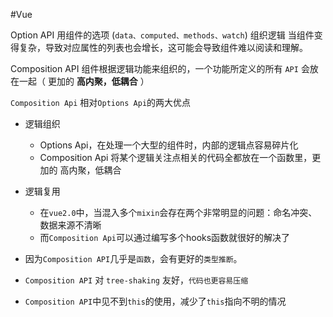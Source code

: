#Vue 

Option API
用组件的选项 (`data、computed、methods、watch`) 组织逻辑
当组件变得复杂，导致对应属性的列表也会增长，这可能会导致组件难以阅读和理解。


Composition API
组件根据逻辑功能来组织的，一个功能所定义的所有 `API` 会放在一起（ 更加的 **高内聚，低耦合** ）

`Composition Api` 相对`Options Api`的两大优点
- 逻辑组织
	- Options Api，在处理一个大型的组件时，内部的逻辑点容易碎片化
	- Composition Api 将某个逻辑关注点相关的代码全都放在一个函数里，更加的 高内聚，低耦合

- 逻辑复用
	- 在`vue2.0`中，当混入多个`mixin`会存在两个非常明显的问题：命名冲突、数据来源不清晰
	- 而`Composition Api`可以通过编写多个hooks函数就很好的解决了

- 因为`Composition API`几乎是`函数`，会有更好的`类型推断`。
- `Composition API` 对 `tree-shaking` 友好，`代码也更容易压缩`
- `Composition API`中见不到`this`的使用，减少了`this`指向不明的情况